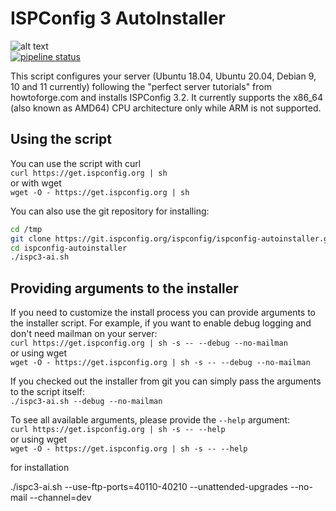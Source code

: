 # ISPConfig 3 AutoInstaller
![alt text](https://www.ispconfig.org/wp-content/themes/ispconfig/images/ispconfig_logo.png "") \
[![pipeline status](https://git.ispconfig.org/ispconfig/ispconfig-autoinstaller/badges/master/pipeline.svg)](https://git.ispconfig.org/ispconfig/ispconfig-autoinstaller/commits/master)   

This script configures your server (Ubuntu 18.04, Ubuntu 20.04, Debian 9, 10 and 11 currently) following the "perfect server tutorials" from howtoforge.com and installs ISPConfig 3.2. It currently supports the x86_64 (also known as AMD64) CPU architecture only while ARM is not supported.

## Using the script
You can use the script with curl  
`curl https://get.ispconfig.org | sh`  
or with wget  
`wget -O - https://get.ispconfig.org | sh`

You can also use the git repository for installing:  
```bash
cd /tmp
git clone https://git.ispconfig.org/ispconfig/ispconfig-autoinstaller.git
cd ispconfig-autoinstaller
./ispc3-ai.sh
```

## Providing arguments to the installer
If you need to customize the install process you can provide arguments to the installer script. For example, if you want to enable debug logging and don't need mailman on your server:  
`curl https://get.ispconfig.org | sh -s -- --debug --no-mailman`  
or using wget  
`wget -O - https://get.ispconfig.org | sh -s -- --debug --no-mailman`

If you checked out the installer from git you can simply pass the arguments to the script itself:  
`./ispc3-ai.sh --debug --no-mailman`

To see all available arguments, please provide the `--help` argument:  
`curl https://get.ispconfig.org | sh -s -- --help`  
or using wget  
`wget -O - https://get.ispconfig.org | sh -s -- --help`





for installation

./ispc3-ai.sh --use-ftp-ports=40110-40210 --unattended-upgrades --no-mail --channel=dev